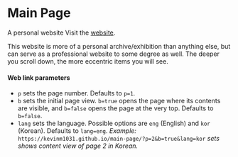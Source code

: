 # Main Page

A personal website
Visit the [website](https://kevinm1031.github.io/main-page/).

This website is more of a personal archive/exhibition than anything else, but can serve as a professional website to some degree as well.
The deeper you scroll down, the more eccentric items you will see.

#### Web link parameters
- `p` sets the page number. Defaults to `p=1`.
- `b` sets the initial page view. `b=true` opens the page where its contents are visible, and `b=false` opens the page at the very top. Defaults to `b=false`.
- `lang` sets the language. Possible options are `eng` (English) and `kor` (Korean). Defaults to `lang=eng`.
*Example:* `https://kevinm1031.github.io/main-page/?p=2&b=true&lang=kor` *sets shows content view of page 2 in Korean.*
